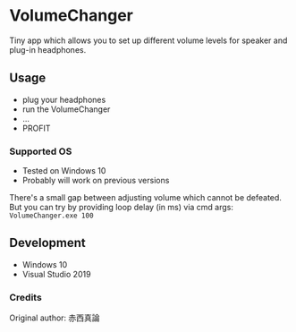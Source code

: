 # VolumeChanger

Tiny app which allows you to set up different volume levels for speaker and plug-in headphones.

## Usage

* plug your headphones
* run the VolumeChanger
* ...
* PROFIT

### Supported OS

* Tested on Windows 10
* Probably will work on previous versions

There's a small gap between adjusting volume which cannot be defeated.  
But you can try by providing loop delay (in ms) via cmd args: `VolumeChanger.exe 100`

## Development

* Windows 10
* Visual Studio 2019

### Credits

Original author: 赤西真論
